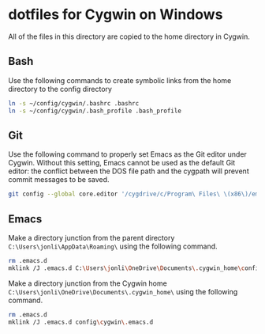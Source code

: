# dotfiles for Cygwin on Windows
All of the files in this directory are copied to the home directory in Cygwin.

## Bash
Use the following commands to create symbolic links from the home directory to the config directory
```bash
ln -s ~/config/cygwin/.bashrc .bashrc
ln -s ~/config/cygwin/.bash_profile .bash_profile
```

## Git
Use the following command to properly set Emacs as the Git editor under Cygwin. Without this setting, Emacs cannot be used as the default Git editor: the conflict between the DOS file path and the cygpath will prevent commit messages to be saved.
```bash
git config --global core.editor '/cygdrive/c/Program\ Files\ \(x86\)/emacs-25.1-i686-w64-mingw32/bin/emacs.exe `cygpath --windows ${1}` && set'
```

## Emacs
Make a directory junction from the parent directory `C:\Users\jonli\AppData\Roaming\` using the following command.

```bash
rm .emacs.d
mklink /J .emacs.d C:\Users\jonli\OneDrive\Documents\.cygwin_home\config\cygwin\.emacs.d
```
Make a directory junction from the Cygwin home `C:\Users\jonli\OneDrive\Documents\.cygwin_home\` using the following command.

```bash
rm .emacs.d
mklink /J .emacs.d config\cygwin\.emacs.d
```
